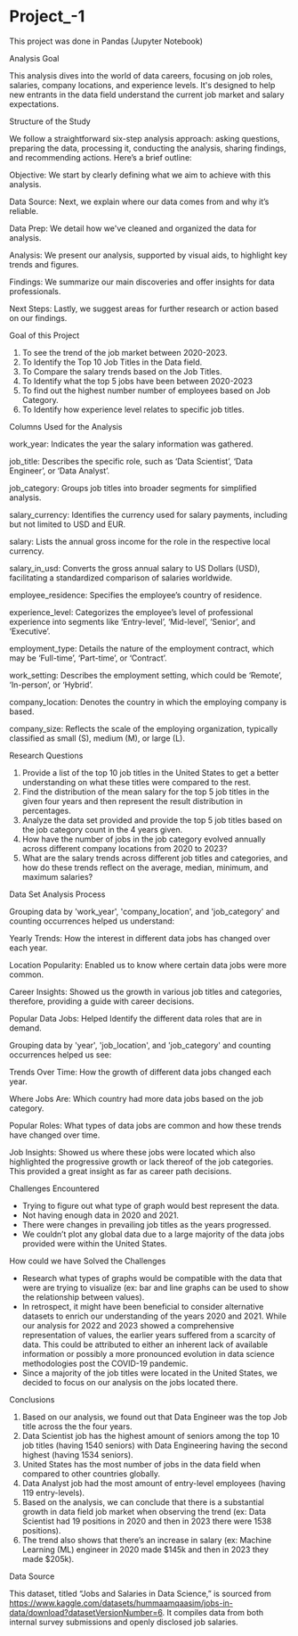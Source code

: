 # Project_-1

This project was done in Pandas (Jupyter Notebook)

Analysis Goal

This analysis dives into the world of data careers, focusing on job roles, salaries, company locations, and experience levels. It's designed to help new entrants in the data field understand the current job market and salary expectations.

Structure of the Study

We follow a straightforward six-step analysis approach: asking questions, preparing the data, processing it, conducting the analysis, sharing findings, and recommending actions. Here’s a brief outline:

Objective: We start by clearly defining what we aim to achieve with this analysis.

Data Source: Next, we explain where our data comes from and why it’s reliable.

Data Prep: We detail how we've cleaned and organized the data for analysis.

Analysis: We present our analysis, supported by visual aids, to highlight key trends and figures.

Findings: We summarize our main discoveries and offer insights for data professionals.

Next Steps: Lastly, we suggest areas for further research or action based on our findings.

Goal of this Project
1. To see the trend of  the  job market between 2020-2023.
2. To Identify  the Top  10 Job Titles in the Data field.
3. To Compare the salary trends  based on the Job Titles.
4. To Identify  what the top 5 jobs have been between 2020-2023
5. To find out the highest number number of employees based on Job Category.
6. To Identify how experience level relates to specific job titles.

Columns Used for the Analysis

work_year: Indicates the year the salary information was gathered.

job_title: Describes the specific role, such as ‘Data Scientist’, ‘Data Engineer’, or ‘Data Analyst’.

job_category: Groups job titles into broader segments for simplified analysis.

salary_currency: Identifies the currency used for salary payments, including but not limited to USD and EUR.

salary: Lists the annual gross income for the role in the respective local currency.

salary_in_usd: Converts the gross annual salary to US Dollars (USD), facilitating a standardized comparison of salaries worldwide.

employee_residence: Specifies the employee’s country of residence.

experience_level: Categorizes the employee’s level of professional experience into segments like ‘Entry-level’, ‘Mid-level’, ‘Senior’, and ‘Executive’.

employment_type: Details the nature of the employment contract, which may be ‘Full-time’, ‘Part-time’, or ‘Contract’.

work_setting: Describes the employment setting, which could be ‘Remote’, ‘In-person’, or ‘Hybrid’.

company_location: Denotes the country in which the employing company is based.

company_size: Reflects the scale of the employing organization, typically classified as small (S), medium (M), or large (L).


Research Questions 
1. Provide a list of  the top 10 job titles in the United States to get a better understanding on what these titles were compared to the rest.
2. Find the distribution of the mean salary for the top 5 job titles in the given four years and then  represent the result distribution in percentages.
3. Analyze the data set provided and provide the top 5 job titles based on the job category count in the 4  years given.
4. How have the number of jobs in the job category evolved annually across different company locations from 2020 to 2023?
5. What are the salary trends across different job titles and categories, and how do these trends reflect on the average, median, minimum, and maximum salaries?

Data Set Analysis Process

Grouping data by 'work_year', 'company_location', and 'job_category' and counting occurrences helped us understand:

Yearly Trends: How the interest in different data jobs has  changed over  each year.

Location Popularity:  Enabled us to know where certain data jobs were more common.

Career Insights: Showed us  the growth in various job titles and categories, therefore,  providing a guide with career decisions.

Popular Data Jobs:  Helped Identify the different data roles that are in demand.


Grouping data by 'year', 'job_location', and 'job_category' and counting occurrences helped us see:

Trends Over Time: How the growth of different data jobs changed each year.

Where Jobs Are: Which country had more data jobs based on the job category.

Popular Roles: What types of data jobs are common and how these trends have changed over time.

Job Insights: Showed us where these jobs were located which also highlighted  the progressive growth or lack thereof of the job categories. This provided a great insight as far as career path decisions.

Challenges Encountered
- Trying to figure out what type of graph would best represent the data. 
- Not having enough data in 2020 and 2021.
- There were changes in prevailing job titles as the years progressed.
- We couldn’t plot any global data due to a large majority  of the data jobs  provided were within the United States.

How could we have Solved the Challenges

- Research what types of graphs would be compatible with the data that were are trying to visualize (ex: bar and line graphs can be used to show the relationship between values).
- In retrospect, it might have been beneficial to consider alternative datasets to enrich our understanding of the years 2020 and 2021. While our analysis for 2022 and 2023 showed a comprehensive representation of values, the earlier years suffered from a scarcity of data. This could be attributed to either an inherent lack of available information or possibly a more pronounced evolution in data science methodologies post the COVID-19 pandemic.
- Since a majority of the job titles were located in the United States, we decided to focus on our analysis on the jobs located there.

Conclusions

1. Based on our analysis, we found out that Data Engineer was the top Job title across the the four years.
2. Data Scientist job has the highest amount of seniors among the top 10 job titles (having 1540 seniors) with Data Engineering having the second highest (having 1534 seniors).
3. United States has the most number of jobs in the data field when compared to other countries globally.
4. Data Analyst job had the most amount of entry-level employees (having 119 entry-levels).
5. Based on the analysis, we can conclude that there is a substantial growth in data  field job market when observing the trend (ex: Data Scientist had 19 positions in 2020 and then in 2023 there were 1538 positions).
6. The trend also shows that there’s an increase in salary (ex: Machine Learning (ML) engineer in 2020 made $145k and then in 2023 they made $205k).

Data Source

This dataset, titled “Jobs and Salaries in Data Science,” is sourced from https://www.kaggle.com/datasets/hummaamqaasim/jobs-in-data/download?datasetVersionNumber=6. It compiles data from both internal survey submissions and openly disclosed job salaries. 



